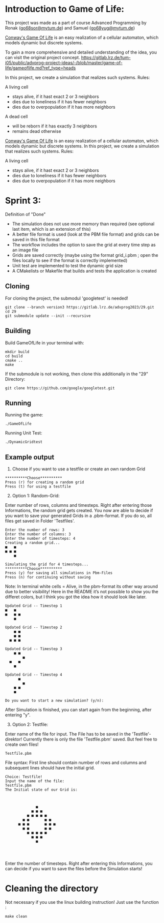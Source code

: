 # Introduction to Game of Life:
This project was made as a part of course Advanced Programming by Ronak ([go68sor@mytum.de](mailto:go68sor@mytum.de)) and Samuel ([go68yug@mytum.de](mailto:go68yug@mytum.de))

[Conway's Game Of Life](https://de.wikipedia.org/wiki/Conways_Spiel_des_Lebens) is an easy realization of a cellular automaton, which models dynamic but discrete systems. 

To gain a more comprehensive and detailed understanding of the idea, you can visit the original project concept.
https://gitlab.lrz.de/tum-i05/public/advprog-project-ideas/-/blob/master/game-of-life/gameoflife.md?ref_type=heads

In this project, we create a simulation that realizes such systems.
Rules:

A living cell
* stays alive, if it hast exact 2 or 3 neighbors
* dies due to loneliness if it has fewer neighbors
* dies due to overpopulation if it has more neighbors

A dead cell
* will be reborn if it has exactly 3 neighbors
* remains dead otherwise

[Conway's Game Of Life](https://de.wikipedia.org/wiki/Conways_Spiel_des_Lebens) is an easy realization of a cellular automaton, which models dynamic but discrete systems. 
In this project, we create a simulation that realizes such systems.
Rules:

A living cell
* stays alive, if it hast exact 2 or 3 neighbors
* dies due to loneliness if it has fewer neighbors
* dies due to overpopulation if it has more neighbors

# Sprint 3:

Definition of "Done"
* The simulation does not use more memory than required (see optional last item, which is an extension of this)
* A better file format is used (look at the PBM file format) and grids can be saved in this file format
* The workflow includes the option to save the grid at every time step as an image file
* Grids are saved correctly (maybe using the format grid_i.pbm ; open the files locally to see if the format is correctly implemented)
* Unit test are implemented to test the dynamic grid size
* A CMakelists or Makefile that builds and tests the application is created

## Cloning

For cloning the project, the submodul 'googletest' is needed!

```shell
git clone --branch version3 https://gitlab.lrz.de/advprog2023/29.git
cd 29
git submodule update --init --recursive
```


## Building

Build GameOfLife in your terminal with:

```shell
mkdir build
cd build
cmake ..
make
```

If the submodule is not working, then clone this additionally in the "29" Directory:
```shell
git clone https://github.com/google/googletest.git
```

## Running

Running the game:
```shell
./GameOfLife 
```

Running Unit Test:
```shell
./DynamicGridtest
```

## Example output

1. Choose if you want to use a testfile or create an own random Grid

```shell
**********Choose**********
Press (r) for creating a random grid
Press (t) for using a testfile
```

2. Option 1: Random-Grid:

Enter number of rows, columns and timesteps. Right after entering those Informations, the random grid gets created. You now are able to decide if you want to save your generated Grids in a .pbm-format. If you do so, all files get saved in Folder 'Testfiles'.

```shell
Enter the number of rows: 3
Enter the number of columns: 3
Enter the number of timesteps: 4
Creating a random grid...
■   ■ 
■ ■ ■ 
    ■ 

Simulating the grid for 4 timesteps...
**********Choose**********
Press (y) for saving all simulations in Pbm-Files
Press (n) for continuing without saving
```

Note: In terminal white cells = Alive, in the pbm-format its other way around due to better visibility! Here in the README it’s not possible to show you the differet colors, but I think you got the idea how it should look like later.

```shell
Updated Grid -- Timestep 1
■   ■ 
■   ■ ■ 
    ■ 

Updated Grid -- Timestep 2
    ■ ■ 
    ■ ■ 
  ■ ■ ■ 

Updated Grid -- Timestep 3
    ■ ■   
        ■ 
  ■   ■   
    ■     

Updated Grid -- Timestep 4
      ■   
        ■ 
    ■ ■   
    ■       

Do you want to start a new simulation? (y/n): 
```
After Simulation is finished, you can start again from the beginning, after entering "y".

3. Option 2: Testfile:

Enter name of the file for input. <!-- and timesteps. Right after entering those Informations, the Simulation will start! -->
The File has to be saved in the 'Testfile'-direktor! Currently there is only the file 'Testfile.pbm' saved. But feel free to create own files!
```shell
Testfile.pbm
```

File syntax: 
First line should contain number of rows and columns and subsequent lines should have the initial grid.
```shell
Choice: Testfile!
Input the name of the file: 
Testfile.pbm
The Initial state of our Grid is:
                             
                             
                             
              ■              
            ■ ■ ■            
          ■ ■ ■ ■ ■          
        ■ ■       ■ ■        
      ■ ■ ■       ■ ■ ■      
        ■ ■       ■ ■        
          ■ ■ ■ ■ ■          
            ■ ■ ■            
              ■              
                             
                             
                             
```

Enter the number of timesteps. Right after entering this Informations, you can decide if you want to save the files before the Simulation starts!

# Cleaning the directory 
Not necessary if you use the linux building instruction!
Just use the function :
```shell
make clean
```
